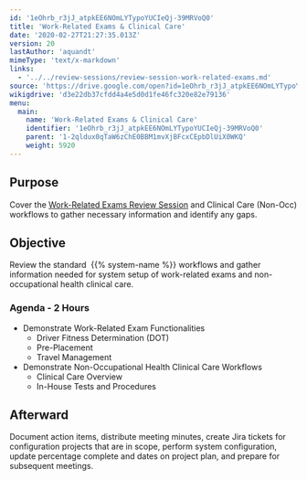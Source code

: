 ```yaml
---
id: '1eOhrb_r3jJ_atpkEE6NOmLYTypoYUCIeQj-39MRVoQ0'
title: 'Work-Related Exams & Clinical Care'
date: '2020-02-27T21:27:35.013Z'
version: 20
lastAuthor: 'aquandt'
mimeType: 'text/x-markdown'
links:
  - '../../review-sessions/review-session-work-related-exams.md'
source: 'https://drive.google.com/open?id=1eOhrb_r3jJ_atpkEE6NOmLYTypoYUCIeQj-39MRVoQ0'
wikigdrive: 'd3e22db37cfdd4a4e5d0d1fe46fc320e82e79136'
menu:
  main:
    name: 'Work-Related Exams & Clinical Care'
    identifier: '1eOhrb_r3jJ_atpkEE6NOmLYTypoYUCIeQj-39MRVoQ0'
    parent: '1-2qldux0qTaW6zChE0BBM1mvXjBFcxCEpbDlUiX0WKQ'
    weight: 5920
---
```

## Purpose  
  
Cover the [Work-Related Exams Review Session](../../review-sessions/review-session-work-related-exams.md) and Clinical Care (Non-Occ) workflows to gather necessary information and identify any gaps.
  
## Objective  
  
Review the standard  {{% system-name %}} workflows and gather information needed for system setup of work-related exams and non-occupational health clinical care.
  
### Agenda - 2 Hours  

* Demonstrate Work-Related Exam Functionalities
   * Driver Fitness Determination (DOT)
   * Pre-Placement
   * Travel Management
* Demonstrate Non-Occupational Health Clinical Care Workflows
   * Clinical Care Overview
   * In-House Tests and Procedures
  
## Afterward  
  
Document action items, distribute meeting minutes, create Jira tickets for configuration projects that are in scope, perform system configuration, update percentage complete and dates on project plan, and prepare for subsequent meetings.
